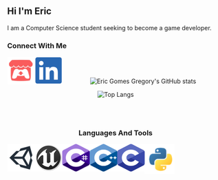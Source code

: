 ## Hi I'm Eric
I am  a Computer Science student seeking to become a game developer.

### Connect With Me
[<img align="left" width="64px" height="64px" src="images/icons/itchio.svg"/>][itchio]
[<img align="left" width="64px" height="64px" src="images/icons/linkedin.svg"/>][linkedin]


<br />
<br />

<div align="center">

![Eric Gomes Gregory's GitHub stats][userstats]


![Top Langs][userlangs]

<div/>

<br />
<br />


### Languages And Tools
<img align="left" width="64px" height="64px" src="images/icons/unity.svg"/>
<img align="left" width="64px" height="64px" src="images/icons/unreal.svg"/>
<img align="left" width="64px" height="64px" src="images/icons/csharp.svg"/>
<img align="left" width="64px" height="64px" src="images/icons/cpp.svg"/>
<img align="left" width="64px" height="64px" src="images/icons/c.svg"/>
<img align="left" width="70px" height="70px" src="images/icons/python.svg"/>

<!-- Links to social medias -->
[itchio]: https://ericgomes.itch.io/
[linkedin]: https://www.linkedin.com/in/eric-gregory-16a502183/

<!-- Links to github stats -->
[userstats]: https://github-readme-stats.vercel.app/api?username=EricGomesGregory&show_icons=true&theme=github_dark&hide_border=true
[userlangs]: https://github-readme-stats.vercel.app/api/top-langs/?username=EricGomesGregory&layout=compact&theme=github_dark&hide_border=true